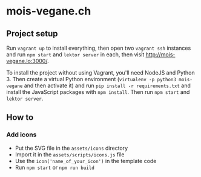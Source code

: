# mois-vegane.ch

## Project setup

Run `vagrant up` to install everything, then open two `vagrant ssh` instances and run `npm start` and `lektor server` in each, then visit http://mois-vegane.lo:3000/.

To install the project without using Vagrant, you'll need NodeJS and Python 3. Then create a virtual Python environment
(`virtualenv -p python3 mois-vegane` and then activate it) and run `pip install -r requirements.txt` and install the
JavaScript packages with `npm install`. Then run `npm start` and `lektor server`.

## How to

### Add icons

* Put the SVG file in the `assets/icons` directory
* Import it in the `assets/scripts/icons.js` file
* Use the `icon('name_of_your_icon')` in the template code
* Run `npm start` or `npm run build`

